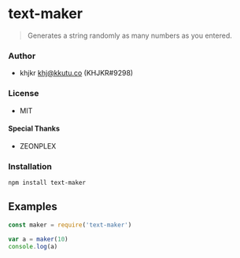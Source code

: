 # text-maker
> Generates a string randomly as many numbers as you entered.

### Author
- khjkr <khj@kkutu.co> (KHJKR#9298)

### License
- MIT

#### Special Thanks
- ZEONPLEX

### Installation
```
npm install text-maker
```

## Examples
```js
const maker = require('text-maker')

var a = maker(10)
console.log(a)
```
